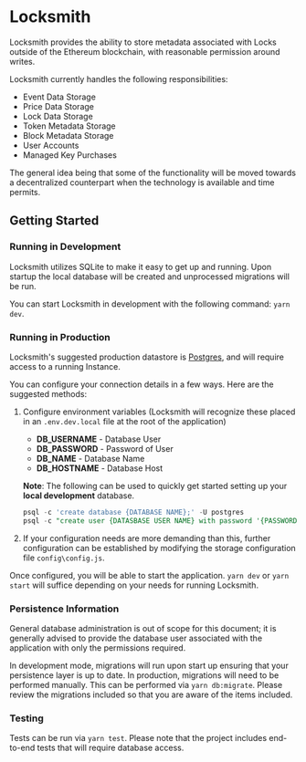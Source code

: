 # Locksmith

Locksmith provides the ability to store metadata associated with Locks outside
of the Ethereum blockchain, with reasonable permission around writes.

Locksmith currently handles the following responsibilities:

* Event Data Storage
* Price Data Storage
* Lock Data Storage
* Token Metadata Storage
* Block Metadata Storage
* User Accounts
* Managed Key Purchases

The general idea being that some of the functionality will be moved towards a decentralized
counterpart when the technology is available and time permits.

## Getting Started

### Running in Development

Locksmith utilizes SQLite to make it easy to get up and running. Upon startup
 the local database will be created and unprocessed migrations will be run.

You can start Locksmith in development with the following command: `yarn dev`.

### Running in Production

Locksmith's suggested production datastore is [Postgres](https://www.postgresql.org/),
and will require access to a running Instance. 

You can configure your connection details in a few ways. Here are the suggested methods:

1. Configure environment variables (Locksmith will recognize these placed in
 an `.env.dev.local` file at the root of the application)
   * **DB_USERNAME** - Database User
   * **DB_PASSWORD** - Password of User
   * **DB_NAME** - Database Name
   * **DB_HOSTNAME** - Database Host

   __Note__: The following can be used to quickly get started setting up your __local development__ database.
   ```sql
   psql -c 'create database {DATABASE NAME};' -U postgres
   psql -c "create user {DATASBASE USER NAME} with password '{PASSWORD}';" -U postgres
   ```

2. If your configuration needs are more demanding than this, further configuration 
can be established by modifying the storage configuration file `config\config.js`.

Once configured, you will be able to start the application. `yarn dev` or `yarn start`
will suffice depending on your needs for running Locksmith.

### Persistence Information

General database administration is out of scope for this document; it is generally
advised to provide the database user associated with the application with only the 
permissions required.

In development mode, migrations will run upon start up ensuring that your persistence 
layer is up to date. In production, migrations will need to be performed manually. This 
can be performed via `yarn db:migrate`. Please review the migrations included so that you 
are aware of the items included.

### Testing

Tests can be run via `yarn test`. Please note that the project includes end-to-end tests that
will require database access.
